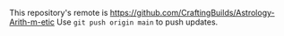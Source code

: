 This repository's remote is https://github.com/CraftingBuilds/Astrology-Arith-m-etic
Use `git push origin main` to push updates.
